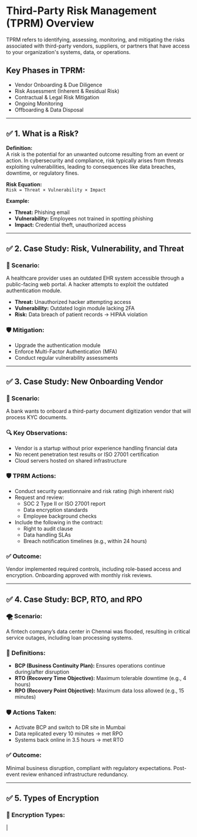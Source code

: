 # Third-Party Risk Management (TPRM) Overview

TPRM refers to identifying, assessing, monitoring, and mitigating the risks associated with third-party vendors, suppliers, or partners that have access to your organization's systems, data, or operations.

## Key Phases in TPRM:
- Vendor Onboarding & Due Diligence
- Risk Assessment (Inherent & Residual Risk)
- Contractual & Legal Risk Mitigation
- Ongoing Monitoring
- Offboarding & Data Disposal

---

## ✅ 1. What is a Risk?

**Definition:**  
A risk is the potential for an unwanted outcome resulting from an event or action. In cybersecurity and compliance, risk typically arises from threats exploiting vulnerabilities, leading to consequences like data breaches, downtime, or regulatory fines.

**Risk Equation:**  
`Risk = Threat × Vulnerability × Impact`

**Example:**  
- **Threat:** Phishing email  
- **Vulnerability:** Employees not trained in spotting phishing  
- **Impact:** Credential theft, unauthorized access

---

## ✅ 2. Case Study: Risk, Vulnerability, and Threat

### 🏥 Scenario:
A healthcare provider uses an outdated EHR system accessible through a public-facing web portal. A hacker attempts to exploit the outdated authentication module.

- **Threat:** Unauthorized hacker attempting access  
- **Vulnerability:** Outdated login module lacking 2FA  
- **Risk:** Data breach of patient records → HIPAA violation

### 🛡️ Mitigation:
- Upgrade the authentication module  
- Enforce Multi-Factor Authentication (MFA)  
- Conduct regular vulnerability assessments

---

## ✅ 3. Case Study: New Onboarding Vendor

### 🏢 Scenario:
A bank wants to onboard a third-party document digitization vendor that will process KYC documents.

### 🔍 Key Observations:
- Vendor is a startup without prior experience handling financial data  
- No recent penetration test results or ISO 27001 certification  
- Cloud servers hosted on shared infrastructure

### 🛡️ TPRM Actions:
- Conduct security questionnaire and risk rating (high inherent risk)  
- Request and review:  
  - SOC 2 Type II or ISO 27001 report  
  - Data encryption standards  
  - Employee background checks  
- Include the following in the contract:  
  - Right to audit clause  
  - Data handling SLAs  
  - Breach notification timelines (e.g., within 24 hours)

### ✅ Outcome:
Vendor implemented required controls, including role-based access and encryption. Onboarding approved with monthly risk reviews.

---

## ✅ 4. Case Study: BCP, RTO, and RPO

### 🌪️ Scenario:
A fintech company’s data center in Chennai was flooded, resulting in critical service outages, including loan processing systems.

### 📘 Definitions:
- **BCP (Business Continuity Plan):** Ensures operations continue during/after disruption  
- **RTO (Recovery Time Objective):** Maximum tolerable downtime (e.g., 4 hours)  
- **RPO (Recovery Point Objective):** Maximum data loss allowed (e.g., 15 minutes)

### 🛡️ Actions Taken:
- Activate BCP and switch to DR site in Mumbai  
- Data replicated every 10 minutes → met RPO  
- Systems back online in 3.5 hours → met RTO

### ✅ Outcome:
Minimal business disruption, compliant with regulatory expectations. Post-event review enhanced infrastructure redundancy.

---

## ✅ 5. Types of Encryption

### 🔐 Encryption Types:

|
